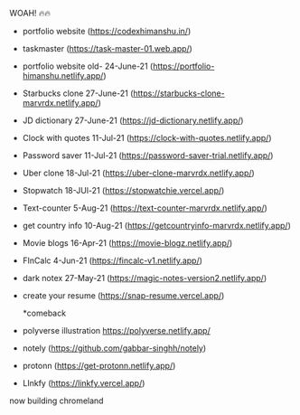 WOAH! 🔥🔥

- portfolio website (https://codexhimanshu.in/)

- taskmaster (https://task-master-01.web.app/)

- portfolio website old- 24-June-21 (https://portfolio-himanshu.netlify.app/) 

- Starbucks clone 27-June-21 (https://starbucks-clone-marvrdx.netlify.app/)

- JD dictionary 27-June-21 (https://jd-dictionary.netlify.app/)

- Clock with quotes 11-Jul-21 (https://clock-with-quotes.netlify.app/)

- Password saver 11-Jul-21 (https://password-saver-trial.netlify.app/)

- Uber clone 18-Jul-21 (https://uber-clone-marvrdx.netlify.app/)

- Stopwatch 18-JUl-21 (https://stopwatchie.vercel.app/)

- Text-counter 5-Aug-21 (https://text-counter-marvrdx.netlify.app/)

- get country info 10-Aug-21 (https://getcountryinfo-marvrdx.netlify.app/)

- Movie blogs 16-Apr-21 (https://movie-blogz.netlify.app/)

- FInCalc 4-Jun-21 (https://fincalc-v1.netlify.app/)

- dark notex 27-May-21 (https://magic-notes-version2.netlify.app/)

- create your resume (https://snap-resume.vercel.app/)
  

  *comeback

- polyverse illustration https://polyverse.netlify.app/
- notely (https://github.com/gabbar-singhh/notely)
- protonn (https://get-protonn.netlify.app/)
- LInkfy (https://linkfy.vercel.app/)

now building chromeland
